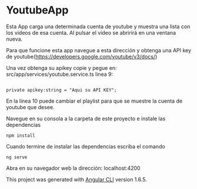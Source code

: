 # YoutubeApp

Esta App carga una determinada cuenta de youtube y muestra una lista con los videos de esa cuenta. Al pulsar el video se abririrá en una ventana nueva.

Para que funcione esta app navegue a esta dirección y obtenga una API key de youtube(https://developers.google.com/youtube/v3/docs/)

Una vez obtenga su apikey copie y pegue en: src/app/services/youtube.service.ts linea 9:

```

private apikey:string = "Aqui su API KEY";

```

En la linea 10 puede cambiar el playlist para que se muestre la cuenta de youtube que desee.

Navegue en su consola a la carpeta de este proyecto e instale las dependencias

```
npm install

```

Cuando termine de instalar las dependencias escriba el comando

```
ng serve

```

Abra en su navegador web la dirección: localhost:4200



This project was generated with [Angular CLI](https://github.com/angular/angular-cli) version 1.6.5.
